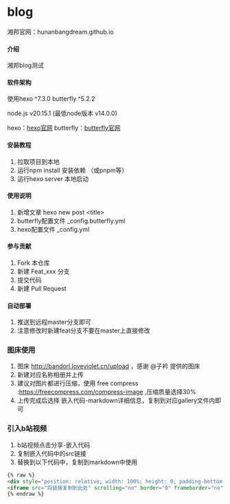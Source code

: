 # blog

湘邦官网：hunanbangdream.github.io

#### 介绍
湘邦blog测试

#### 软件架构
使用hexo ^7.3.0 butterfly ^5.2.2

node.js v20.15.1 (最低node版本 v14.0.0)


hexo：[hexo官网](https://hexo.io/zh-cn/)
butterfly：[butterfly官网](https://butterfly.js.org/)

#### 安装教程

1.  拉取项目到本地
2.  运行npm install 安装依赖 （或pnpm等）
3.  运行hexo server 本地启动 

#### 使用说明

1. 新增文章 hexo new post \<title\> 
2. butterfly配置文件 _config.butterfly.yml
3. hexo配置文件 _config.yml



#### 参与贡献

1.  Fork 本仓库
2.  新建 Feat_xxx 分支
3.  提交代码
4.  新建 Pull Request

#### 自动部署

1. 推送到远程master分支即可
2. 注意修改时新建feat分支不要在master上直接修改

### 图床使用
1. 图床 http://bandori.loveviolet.cn/upload ，感谢 @子衿 提供的图床
2. 新建对应名称相册并上传
3. 建议对图片都进行压缩，使用 free compress :https://freecompress.com/compress-image ,压缩质量选择30%
4. 上传完成后选择 嵌入代码-markdown详细信息，复制到对应gallery文件内即可

### 引入b站视频
1. b站视频点击分享-嵌入代码
2. 复制嵌入代码中的src链接
3. 替换到以下代码中，复制到markdown中使用
```markdown
{% raw %}
<div style="position: relative; width: 100%; height: 0; padding-bottom: 75%;">
<iframe src="将链接复制到此处" scrolling="no" border="0" frameborder="no" framespacing="0" allowfullscreen="true" style="position: absolute; width: 100%; height: 100%; Left: 0; top: 0;" ></iframe></div>
{% endraw %}

```